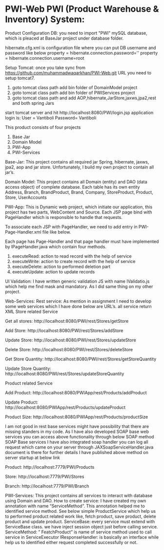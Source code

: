 # PWI-Web PWI (Product Warehouse & Inventory) System:

Product Configuration
DB: you need to import "PWI" mySQL database, which is pleaced at BaseJar project under database folder.

hibernate.cfg.xml is configuration file where you can put DB username and password like below
 property = hibernate.connection.password=''
 property = hibernate.connection.username=root

Setup Tomcat:
once you take sync from  https://github.com/muhammadwaqarkhan/PWI-Web.git URL you need to setup tomcat7.
 1) goto tomcat class path add bin folder  of DomainModel project
 1) goto tomcat class path add bin folder  of PWIServices project
 2) goto tomcat class path and add AOP,hibernate,JarStore,jaxws,jpa2,rest and both spring Jars
 
start tomcat server and hit http://localhost:8080/PWI/login.jsp 
application login is:
	User 	= Vantiboli
	Password= Vantiboli


This product consists of four projects
1)	Base Jar
2)	Domain Model
3)	PWI-App
4)	PWI-Services

Base-Jar:
This project contains all required jar Spring, hibernate, jaxws, jpa2, aop and jar store. Unfortunately, I build my own project to contain all jar’s. 

Domain Model:
This project contains all Domain (entity) and DAO (data access object) of complete database. Each table has its own entity
Address, Branch, BrandProduct, Brand, Company, StoreProduct, Product, Store, UserAccounts

PWI-App: 
This is Dynamic web project, which initiate our application, this project has two parts, WebContent and Source. Each JSP page bind with PageHandler which is responsible to handle that requests.

To associate each JSP with PageHandler, we need to add entry in PWI-Page-Handler.xml file like below.
 
    
    
Each page has Page-Handler and that page handler must have implemented by IPageHandler.java which contain four methods. 
1)	executeRead: action to read record with the help of service
2)	executeWrite: action to create record with the help of service
3)	executeDelete: action to performed deletion part
4)	executeUpdate: action to update records

UI Validation: I have written generic validation JS with name IValidatio.js which help me find mask and mandatory. As I did same thing on my other project.


Web-Services:
	Rest service: As mention in assignment I need to develop some web services which I have done below are URL’s. all service return XML
Store related Service

Get all stores: 		http://localhost:8080/PWI/rest/Stores/getStore

Add Store:	 	http://localhost:8080/PWI/rest/Stores/addStore

Update Store:	 	http://localhost:8080/PWI/rest/Stores/updateStore

Delete Store:	 	http://localhost:8080/PWI/rest/Stores/deleteStore

Get Store Quantity:	 http://localhost:8080/PWI/rest/Stores/getStoreQuantity

Update Store Quantity:	 http://localhost:8080/PWI/rest/Stores/updateStoreQuantity


Product related Service

Add Product:	 		http://localhost:8080/PWIApp/rest/Products/addProduct

Update Product:	 	http://localhost:8080/PWIApp/rest/Products/updateProduct

Product Size:	 		http://localhost:8080/PWIApp/rest/Products/productSize

I am not good in rest base services might have possibility that there are missing standers in my code. As I have also developed SOAP base web services you can access above functionality through below SOAP method
SOAP Base services
I have also integrated soap handler you can log all request which came on your server through JAXSoapServiceHandler.java document is there for further details
I have published above method on server startup at below link

Product: http://localhost:7779/PWI/Products

Store: http://localhost:7779/PWI/Stores

Branch: http://localhost:7779/PWI/Branch


PWI-Services:
This project contains all services to interact with database using Domain and DAO.
How to create service:
I have created my own annotation with name “ServiceMethod”. This annotation helped me to identified service method.
See below simple ProductService which help us to performed product related work like, fetch product, save product, delete product and update product.
ServiceBase: every service must extend with ServiceBase class. we have inject session object just before calling service.
 ServiceMethod: ” FeatchProduct” is name of service method used to call service in ServiceExecutor 
IResponseHandler: is basically an interface while help us to identified either request completed successfully or not.

